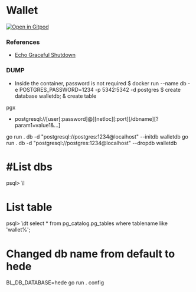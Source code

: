 # Wallet
[![Open in Gitpod](https://gitpod.io/button/open-in-gitpod.svg)](https://gitpod.io/#https://github.com/polarbit/bluelabs-wallet)



### References
- [Echo Graceful Shutdown](https://echo.labstack.com/cookbook/graceful-shutdown/)



### DUMP
- Inside the container, password is not required
$ docker run --name db -e POSTGRES_PASSWORD=1234 -p 5342:5342 -d postgres
$ create database walletdb;
& create table

pgx
- postgresql://[user[:password]@][netloc][:port][/dbname][?param1=value1&...]

go run . db -d "postgresql://postgres:1234@localhost" --initdb walletdb
go run . db -d "postgresql://postgres:1234@localhost" --dropdb walletdb

# #List dbs
psql> \l
# List table
psql> \dt
select * from pg_catalog.pg_tables where tablename like 'wallet%';

# Changed db name from default to hede
BL_DB_DATABASE=hede go run . config